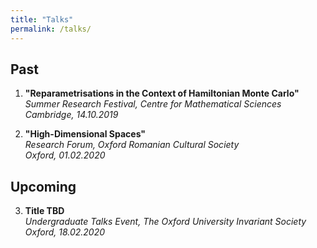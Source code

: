 ```yaml
---
title: "Talks"
permalink: /talks/
---
```

  
## Past
1. **"Reparametrisations in the Context of Hamiltonian Monte Carlo"**   
*Summer Research Festival, Centre for Mathematical Sciences*  
*Cambridge, 14.10.2019* 

2. **"High-Dimensional Spaces"**  
*Research Forum, Oxford Romanian Cultural Society*  
*Oxford, 01.02.2020*  

## Upcoming
3. **Title TBD**    
*Undergraduate Talks Event, The Oxford University Invariant Society*  
*Oxford, 18.02.2020*